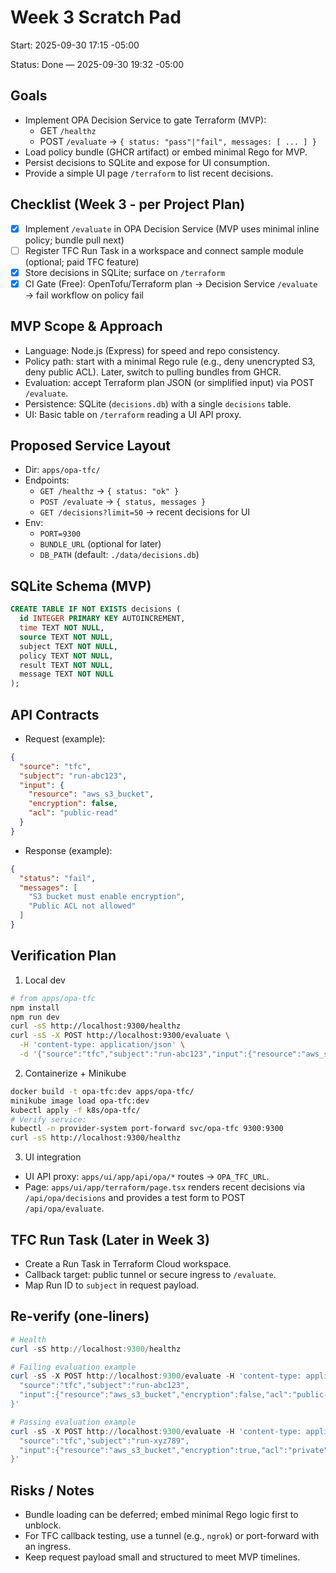 # Week 3 Scratch Pad

Start: 2025-09-30 17:15 -05:00

Status: Done — 2025-09-30 19:32 -05:00

## Goals
- Implement OPA Decision Service to gate Terraform (MVP):
  - GET `/healthz`
  - POST `/evaluate` -> `{ status: "pass"|"fail", messages: [ ... ] }`
- Load policy bundle (GHCR artifact) or embed minimal Rego for MVP.
- Persist decisions to SQLite and expose for UI consumption.
- Provide a simple UI page `/terraform` to list recent decisions.

## Checklist (Week 3 - per Project Plan)
- [x] Implement `/evaluate` in OPA Decision Service (MVP uses minimal inline policy; bundle pull next)
- [ ] Register TFC Run Task in a workspace and connect sample module (optional; paid TFC feature)
- [x] Store decisions in SQLite; surface on `/terraform`
- [x] CI Gate (Free): OpenTofu/Terraform plan → Decision Service `/evaluate` → fail workflow on policy fail

## MVP Scope & Approach
- Language: Node.js (Express) for speed and repo consistency.
- Policy path: start with a minimal Rego rule (e.g., deny unencrypted S3, deny public ACL). Later, switch to pulling bundles from GHCR.
- Evaluation: accept Terraform plan JSON (or simplified input) via POST `/evaluate`.
- Persistence: SQLite (`decisions.db`) with a single `decisions` table.
- UI: Basic table on `/terraform` reading a UI API proxy.

## Proposed Service Layout
- Dir: `apps/opa-tfc/`
- Endpoints:
  - `GET /healthz` -> `{ status: "ok" }`
  - `POST /evaluate` -> `{ status, messages }`
  - `GET /decisions?limit=50` -> recent decisions for UI
- Env:
  - `PORT=9300`
  - `BUNDLE_URL` (optional for later)
  - `DB_PATH` (default: `./data/decisions.db`)

## SQLite Schema (MVP)
```sql
CREATE TABLE IF NOT EXISTS decisions (
  id INTEGER PRIMARY KEY AUTOINCREMENT,
  time TEXT NOT NULL,
  source TEXT NOT NULL,
  subject TEXT NOT NULL,
  policy TEXT NOT NULL,
  result TEXT NOT NULL,
  message TEXT NOT NULL
);
```

## API Contracts
- Request (example):
```json
{
  "source": "tfc",
  "subject": "run-abc123",
  "input": {
    "resource": "aws_s3_bucket",
    "encryption": false,
    "acl": "public-read"
  }
}
```
- Response (example):
```json
{
  "status": "fail",
  "messages": [
    "S3 bucket must enable encryption",
    "Public ACL not allowed"
  ]
}
```

## Verification Plan
1) Local dev
```bash
# from apps/opa-tfc
npm install
npm run dev
curl -sS http://localhost:9300/healthz
curl -sS -X POST http://localhost:9300/evaluate \
  -H 'content-type: application/json' \
  -d '{"source":"tfc","subject":"run-abc123","input":{"resource":"aws_s3_bucket","encryption":false,"acl":"public-read"}}'
```

2) Containerize + Minikube
```bash
docker build -t opa-tfc:dev apps/opa-tfc/
minikube image load opa-tfc:dev
kubectl apply -f k8s/opa-tfc/
# Verify service:
kubectl -n provider-system port-forward svc/opa-tfc 9300:9300
curl -sS http://localhost:9300/healthz
```

3) UI integration
- UI API proxy: `apps/ui/app/api/opa/*` routes -> `OPA_TFC_URL`.
- Page: `apps/ui/app/terraform/page.tsx` renders recent decisions via `/api/opa/decisions` and provides a test form to POST `/api/opa/evaluate`.

## TFC Run Task (Later in Week 3)
- Create a Run Task in Terraform Cloud workspace.
- Callback target: public tunnel or secure ingress to `/evaluate`.
- Map Run ID to `subject` in request payload.

## Re-verify (one-liners)
```powershell
# Health
curl -sS http://localhost:9300/healthz

# Failing evaluation example
curl -sS -X POST http://localhost:9300/evaluate -H 'content-type: application/json' -d '{
  "source":"tfc","subject":"run-abc123",
  "input":{"resource":"aws_s3_bucket","encryption":false,"acl":"public-read"}
}'

# Passing evaluation example
curl -sS -X POST http://localhost:9300/evaluate -H 'content-type: application/json' -d '{
  "source":"tfc","subject":"run-xyz789",
  "input":{"resource":"aws_s3_bucket","encryption":true,"acl":"private"}
}'
```

## Risks / Notes
- Bundle loading can be deferred; embed minimal Rego logic first to unblock.
- For TFC callback testing, use a tunnel (e.g., `ngrok`) or port-forward with an ingress.
- Keep request payload small and structured to meet MVP timelines.
